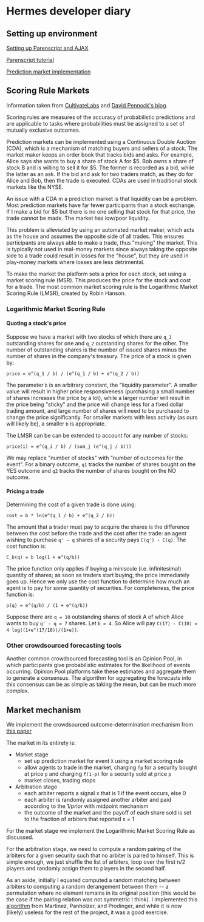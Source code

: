 # Hermes developer diary

## Setting up environment

[Setting up Parenscript and AJAX][jeaye]

[Parenscript tutorial][parenscript]

[Prediction market implementation][implementation]

[jeaye]: https://blog.jeaye.com/2015/09/27/parenscript-ajax/
[parenscript]: https://common-lisp.net/project/parenscript/tutorial.html
[implementation]: https://github.com/JohnNay/predMarket

## Scoring Rule Markets

Information taken from [CultivateLabs][cultivate-labs] and [David Pennock's
blog][oddhead].

Scoring rules are measures of the accuracy of probabilistic predictions and are
applicable to tasks where probabilities must be assigned to a set of mutually
exclusive outcomes.

Prediction markets can be implemented using a Continuous Double Auction (CDA),
which is a mechanism of matching buyers and sellers of a stock. The market
maker keeps an order book that tracks bids and asks. For example, Alice says
she wants to buy a share of stock A for $5. Bob owns a share of stock B and is
willing to sell it for $5. The former is recorded as a bid, while the latter as
an ask. If the bid and ask for two traders match, as they do for Alice and Bob,
then the trade is executed. CDAs are used in traditional stock markets like the
NYSE.

An issue with a CDA in a prediction market is that liquidity can be a problem.
Most prediction markets have far fewer participants than a stock exchange. If I
make a bid for $5 but there is no one selling that stock for that price, the
trade cannot be made. The market has low/poor liquidity.

This problem is alleviated by using an automated market maker, which acts as
the house and assumes the opposite side of all trades. This ensures
participants are always able to make a trade, thus "making" the market. This is
typically not used in real-money markets since always taking the opposite side
to a trade could result in losses for the "house", but they are used in
play-money markets where losses are less detrimental.

To make the market the platform sets a price for each stock, set using a market
scoring rule (MSR). This produces the price for the stock and cost for a trade.
The most common market scoring rule is the Logarithmic Market Scoring Rule
(LMSR), created by Robin Hanson.

### Logarithmic Market Scoring Rule

#### Quoting a stock's price

Suppose we have a market with two stocks of which there are `q_1` outstanding
shares for one and `q_2` outstanding shares for the other. The number of
outstanding shares is the number of issued shares minus the number of shares in
the company's treasury. The price of a stock is given by:

```
price = e^(q_1 / b) / (e^(q_1 / b) + e^(q_2 / b))
```

The parameter `b` is an arbitrary constant, the "liquidity parameter". A
smaller value will result in higher price responsiveness (purchasing a small
number of shares increases the price by a lot), while a larger number will
result in the price being "sticky" and the price will change less for a fixed
dollar trading amount, and large number of shares will need to be purchased to
change the price significantly. For smaller markets with less activity (as ours
will likely be), a smaller `b` is appropriate.

The LMSR can be can be extended to account for any number of stocks:

```
price(i) = e^(q_i / b) / (sum_j (e^(q_j / b)))
```

We may replace "number of stocks" with "number of outcomes for the event". For
a binary outcome, `q1` tracks the number of shares bought on the YES outcome
and `q2` tracks the number of shares bought on the NO outcome.

#### Pricing a trade

Determining the cost of a given trade is done using:

```
cost = b * ln(e^(q_1 / b) + e^(q_2 / b))
```

The amount that a trader must pay to acquire the shares is the difference
between the cost before the trade and the cost after the trade: an agent
wishing to purchase `q' - q` shares of a security pays `C(q') - C(q)`. The cost
function is:

```
C_b(q) = b log(1 + e^(q/b))
```

The price function only applies if buying a miniscule (i.e. infinitesimal)
quantity of shares; as soon as traders start buying, the price immediately goes
up. Hence we only use the cost function to determine how much an agent is to
pay for some quantity of securities. For completeness, the price function is:

```
p(q) = e^(q/b) / (1 + e^(q/b))
```

Suppose there are `q = 10` outstanding shares of stock A of which Alice wants
to buy `q' - q = 7` shares. Let `b = 4`. So Alice will pay `C(17) - C(10) = 4
log((1+e^(17/10))/(1+e))`.

### Other crowdsourced forecasting tools

Another common crowdsourced forecasting tool is an Opinion Pool, in which
participants give probabilistic estimates for the likelihood of events
occurring. Opinion Pool platforms take these estimates and aggregate them to
generate a consensus. The algorithm for aggregating the forecasts into this
consensus can be as simple as taking the mean, but can be much more complex.

[cultivate-labs]: https://www.cultivatelabs.com/prediction-markets-guide/what-are-the-different-types-of-prediction-markets
[oddhead]: http://blog.oddhead.com/2006/10/30/implementing-hansons-market-maker/

## Market mechanism

We implement the crowdsourced outcome-determination mechanism from [this
paper][CODiPM]

The market in its entirety is:
- Market stage
  - set up prediction market for event `X` using a market scoring rule
  - allow agents to trade in the market, charging `fp` for a security bought at
    price `p` and charging `f(1-p)` for a security sold at price `p`
  - market closes, trading stops
- Arbitration stage
  - each arbiter reports a signal x that is 1 if the event occurs, else 0
  - each arbiter is randomly assigned another arbiter and paid according to the
	1/prior with midpoint mechanism
  - the outcome of the market and the payoff of each share sold is set to the
	fraction of arbiters that reported x = 1

For the market stage we implement the Logarithmic Market Scoring Rule as
discussed.

For the arbitration stage, we need to compute a random pairing of the arbiters
for a given security such that no arbiter is paired to himself. This is simple
enough, we just shuffle the list of arbiters, loop over the first n/2 players
and randomly assign them to players in the second half.

As an aside, initially I equated computed a random matching between arbiters to
computing a random derangement between them -- a permutation where no element
remains in its original position (this would be the case if the pairing
relation was not symmetric I think). I implemented this
[algorithm][random-derangement-algorithm] from Martinez, Panholzer, and
Prodinger, and while it is now (likely) useless for the rest of the project, it
was a good exercise.

[CODiPM]: https://arxiv.org/abs/1612.04885
[random-derangement-algorithm]: https://epubs.siam.org/doi/pdf/10.1137/1.9781611972986.7
